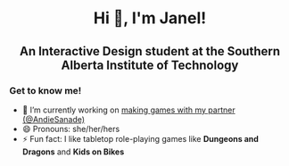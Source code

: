 <h1 align="center">Hi 👋, I'm Janel!</h1>

<h2 align="center">An Interactive Design student at the Southern Alberta Institute of Technology </h2>

<h3>Get to know me!</h3>

- 🔭 I’m currently working on [making games with my partner (@AndieSanade)](https://andiesanade.itch.io/merchants-and-monsters)
- 😄 Pronouns: she/her/hers
- ⚡ Fun fact: I like tabletop role-playing games like **Dungeons and Dragons** and **Kids on Bikes**
